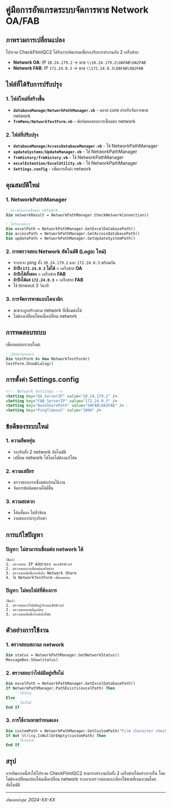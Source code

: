 # คู่มือการอัพเกรดระบบจัดการพาธ Network OA/FAB

## ภาพรวมการเปลี่ยนแปลง

โปรเจค CheckFlimIQC2 ได้รับการอัพเกรดเพื่อรองรับการทำงานกับ 2 เครือข่าย:
- **Network OA**: IP `10.24.179.2` → พาธ `\\10.24.179.2\OAFAB\OA2FAB`
- **Network FAB**: IP `172.24.0.3` → พาธ `\\172.24.0.3\OAFAB\OA2FAB`

## ไฟล์ที่ได้รับการปรับปรุง

### 1. ไฟล์ใหม่ที่สร้างขึ้น
- **`databaseManage/NetworkPathManager.vb`** - คลาส core สำหรับจัดการพาธ network
- **`frmMenu/NetworkTestForm.vb`** - ฟอร์มทดสอบการเชื่อมต่อ network

### 2. ไฟล์ที่ปรับปรุง
- **`databaseManage/AccessDatabaseManager.vb`** - ใช้ NetworkPathManager
- **`updateSystems/UpdateManager.vb`** - ใช้ NetworkPathManager
- **`frmHistory/frmHistory.vb`** - ใช้ NetworkPathManager
- **`excelExtention/ExcelUtility.vb`** - ใช้ NetworkPathManager
- **`Settings.config`** - เพิ่มการตั้งค่า network

## คุณสมบัติใหม่

### 1. NetworkPathManager
```vb
' ตรวจสอบการเชื่อมต่อ network
Dim networkResult = NetworkPathManager.CheckNetworkConnection()

' ได้รับพาธต่างๆ
Dim excelPath = NetworkPathManager.GetExcelDatabasePath()
Dim accessPath = NetworkPathManager.GetAccessDatabasePath()
Dim updatePath = NetworkPathManager.GetUpdateSystemPath()
```

### 2. การตรวจสอบ Network อัตโนมัติ (Logic ใหม่)
- ระบบจะ ping ทั้ง `10.24.179.2` และ `172.24.0.3` พร้อมกัน
- **ถ้าปิง `172.24.0.3` ไม่ได้** = เครือข่าย **OA**
- **ถ้าปิงได้ทั้งสอง** = เครือข่าย **FAB**
- **ถ้าปิงได้แค่ `172.24.0.3`** = เครือข่าย **FAB**
- ใช้ timeout 3 วินาที

### 3. การจัดการพาธแบบไดนามิก
- พาธจะถูกสร้างตาม network ที่เชื่อมต่อได้
- ไม่ต้องเปลี่ยนโค้ดเมื่อเปลี่ยน network

## การทดสอบระบบ

เพื่อทดสอบระบบใหม่:

```vb
' เปิดฟอร์มทดสอบ
Dim testForm As New NetworkTestForm()
testForm.ShowDialog()
```

## การตั้งค่า Settings.config

```xml
<!-- Network Settings -->
<Setting key="OA_ServerIP" value="10.24.179.2" />
<Setting key="FAB_ServerIP" value="172.24.0.3" />
<Setting key="BaseSharePath" value="OAFAB\OA2FAB" />
<Setting key="PingTimeout" value="3000" />
```

## ข้อดีของระบบใหม่

### 1. ความยืดหยุ่น
- รองรับทั้ง 2 network อัตโนมัติ
- เปลี่ยน network ได้โดยไม่ต้องแก้โค้ด

### 2. ความเสถียร
- ตรวจสอบการเชื่อมต่อก่อนใช้งาน
- จัดการข้อผิดพลาดได้ดีขึ้น

### 3. ความสะดวก
- โค้ดสั้นลง ไม่ซ้ำซ้อน
- ง่ายต่อการบำรุงรักษา

## การแก้ไขปัญหา

### ปัญหา: ไม่สามารถเชื่อมต่อ network ได้
```
วิธีแก้:
1. ตรวจสอบ IP Address ของเซิร์ฟเวอร์
2. ตรวจสอบการเชื่อมต่อเครือข่าย
3. ตรวจสอบสิทธิ์การเข้าถึง Network Share
4. ใช้ NetworkTestForm เพื่อทดสอบ
```

### ปัญหา: ไม่พบไฟล์ที่ต้องการ
```
วิธีแก้:
1. ตรวจสอบว่าไฟล์มีอยู่จริงบนเซิร์ฟเวอร์
2. ตรวจสอบพาธที่ถูกต้อง
3. ตรวจสอบสิทธิ์การเข้าถึงไฟล์
```

## ตัวอย่างการใช้งาน

### 1. ตรวจสอบสถานะ network
```vb
Dim status = NetworkPathManager.GetNetworkStatus()
MessageBox.Show(status)
```

### 2. ตรวจสอบว่าไฟล์มีอยู่หรือไม่
```vb
Dim excelPath = NetworkPathManager.GetExcelDatabasePath()
If NetworkPathManager.PathExists(excelPath) Then
    ' ไฟล์มีอยู่
Else
    ' ไฟล์ไม่มี
End If
```

### 3. การใช้งานพาธกำหนดเอง
```vb
Dim customPath = NetworkPathManager.GetCustomPath("Film charecter check\Drawing")
If Not String.IsNullOrEmpty(customPath) Then
    ' ใช้งานพาธ
End If
```

## สรุป

การอัพเกรดนี้ทำให้โปรเจค CheckFlimIQC2 สามารถทำงานกับทั้ง 2 เครือข่ายได้อย่างราบรื่น โดยไม่ต้องเปลี่ยนแปลงโค้ดเมื่อเปลี่ยน network ระบบจะตรวจสอบและเลือกใช้พาธที่เหมาะสมโดยอัตโนมัติ

---
*อัพเดทล่าสุด: 2024-XX-XX* 